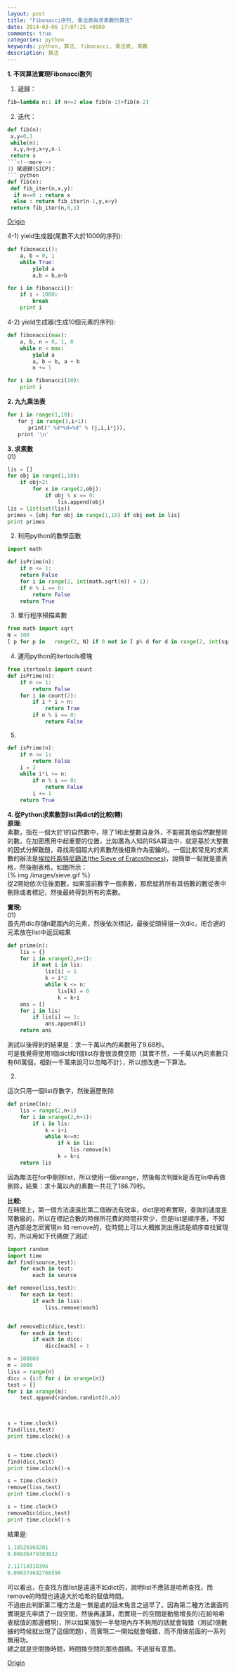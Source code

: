 ```yaml
---
layout: post
title: "Fibonacci序列, 乘法表與求素數的算法"
date: 2014-03-06 17:07:25 +0800
comments: true
categories: python
keywords: python, 算法, fibonacci, 乘法表, 素數
description: 算法
---
```

**1. 不同算法實現Fibonacci數列**  
1) 遞歸：  
``` python
fib=lambda n:1 if n<=2 else fib(n-1)+fib(n-2)
```  
2) 迭代：  
``` python
def fib(n):
 x,y=0,1
 while(n):
  x,y,n=y,x+y,n-1
 return x
```<!--more-->   
3) 尾遞歸(SICP)：  
``` python
def fib(n):
 def fib_iter(n,x,y):
  if n==0 : return x
  else : return fib_iter(n-1,y,x+y)
 return fib_iter(n,0,1)
```  
[Origin](http://www.cnblogs.com/figure9/archive/2010/08/30/1812927.html) 
  
4-1) yield生成器(尾數不大於1000的序列):  
``` python
def fibonacci():
    a, b = 0, 1
    while True:
    	yield a
        a,b = b,a+b

for i in fibonacci():
    if i > 1000:
        break
    print i
```  
4-2) yield生成器(生成10個元素的序列):  
``` python
def fibonacci(max):
    a, b, n = 0, 1, 0
    while n < max:
        yield a
        a, b = b, a + b
        n += 1

for i in fibonacci(10):
    print i
```  
  
**2. 九九乘法表**  
``` python
for i in range(1,10):
　　for j in range(1,i+1):
　　　　print(" %d*%d=%d" % (j,i,i*j)),
　　print '\n'
```  
  
**3. 求素數**  
01)  
``` python
lis = []
for obj in range(1,10):
    if obj>2:
        for x in range(2,obj):
            if obj % x == 0:
                lis.append(obj)
lis = list(set(lis))
primes = [obj for obj in range(1,10) if obj not in lis]
print primes
```  
02)  利用python的數學函數  
``` python
import math  

def isPrime(n):  
    if n <= 1:  
    return False 
    for i in range(2, int(math.sqrt(n)) + 1):  
    if n % i == 0:  
        return False 
    return True 
```  

03) 單行程序掃描素數  
``` python
from math import sqrt  
N = 100 
[ p for p in   range(2, N) if 0 not in [ p% d for d in range(2, int(sqrt(p))+1)] ]  
```   
04) 運用python的itertools模塊  
``` python
from itertools import count  
def isPrime(n):  
    if n <= 1:  
        return False 
    for i in count(2):  
        if i * i > n:  
            return True 
        if n % i == 0:  
            return False
```  
05)  
``` python
def isPrime(n):  
    if n <= 1:  
        return False 
    i = 2 
    while i*i <= n:  
        if n % i == 0:  
            return False 
        i += 1 
    return True 
```
  
**4. 從Python求素數到list與dict的比較(轉)**  
**原理:**  
素數，指在一個大於1的自然數中，除了1和此整數自身外，不能被其他自然數整除的數。在加密應用中起重要的位置，比如廣為人知的RSA算法中，就是基於大整數的因式分解難題，尋找兩個超大的素數然後相乘作為密鑰的。一個比較常見的求素數的辦法是[埃拉托斯特尼篩法(the Sieve of Eratosthenes)](http://zh.wikipedia.org/wiki/%E5%9F%83%E6%8B%89%E6%89%98%E6%96%AF%E7%89%B9%E5%B0%BC%E7%AD%9B%E6%B3%95)，說簡單一點就是畫表格，然後刪表格，如圖所示：  
{% img /images/sieve.gif %}  
從2開始依次往後面數，如果當前數字一個素數，那麽就將所有其倍數的數從表中刪除或者標記，然後最終得到所有的素數。  
  
**實現:**  
01)  
首先用dic存儲n範圍內的元素，然後依次標記，最後從頭掃描一次dic，把合適的元素放在list中返回結果  
``` python
def prime(n):
    lis = {}
    for i in xrange(2,n+1):     
        if not i in lis:
            lis[i] = 1
            k = i*2
            while k <= n:
                lis[k] = 0
                k = k+i
    ans = []    
    for i in lis:
        if lis[i] == 1:
            ans.append(i)
    return ans
```  
測試以後得到的結果是：求一千萬以內的素數用了9.68秒。  
可是我覺得使用1個dict和1個list存會很浪費空間（其實不然，一千萬以內的素數只有66萬個，相對一千萬來說可以忽略不計），所以想改進一下算法。  

02)  
這次只用一個list存數字，然後遍歷刪除
``` python
def primeC(n):
    lis = range(2,n+1)
    for i in xrange(2,n+1):
        if i in lis:
            k = i+i
            while k<=n:
                if k in lis:
                    lis.remove(k)
                k = k+i
    return lis
```  
因為無法在for中刪除list，所以使用一個xrange，然後每次判斷k是否在lis中再做刪除，結果：求十萬以內的素數一共花了186.79秒。  
  
**比較:**  
在時間上，第一個方法遠遠比第二個辦法有效率，dict是哈希實現，查詢的速度是常數級的，所以在標記合數的時候所花費的時間非常少，但是list是順序表，不知道內部是怎麽實現in 和 remove的，從時間上可以大概推測出應該是順序查找實現的，所以用如下代碼做了測試:  
``` python
import random
import time
def find(source,test):
    for each in test:
        each in source

def remove(liss,test):
    for each in test:
        if each in liss:
            liss.remove(each)


def removeDic(dicc,test):
    for each in test:
        if each in dicc:
            dicc[each] = 1

n = 100000
m = 1000
liss = range(n)
dicc = {i:0 for i in xrange(n)}
test = []
for i in xrange(m):
    test.append(random.randint(0,n))
    


s = time.clock()
find(liss,test)
print time.clock()-s


s = time.clock()
find(dicc,test)
print time.clock()-s

s = time.clock()
remove(liss,test)
print time.clock()-s

s = time.clock()
removeDic(dicc,test)
print time.clock()-s
```  
結果是:  
``` python
1.10526960281
0.00036479383832

2.11714318396
0.000374692766596
```  
可以看出，在查找方面list是遠遠不如dict的，說明list不應該是哈希查找，而remove的時間也遠遠大於哈希的賦值時間。  
不過由此判斷第二種方法是一無是處的話未免言之過早了。因為第二種方法裏面的實現是先申請了一段空間，然後再運算，而實現一的空間是動態增長的(在給哈希表賦值的那邊體現)，所以如果漲到一半發現內存不夠用的話就會報錯（測試1億數據的時候就出現了這個問題），而實現二一開始就會報錯，而不用做前面的一系列無用功。  
總之就是空間換時間，時間換空間的那些戲碼。不過挺有意思。  
  
[Origin](http://www.cnblogs.com/liga/archive/2012/08/31/2665811.html)